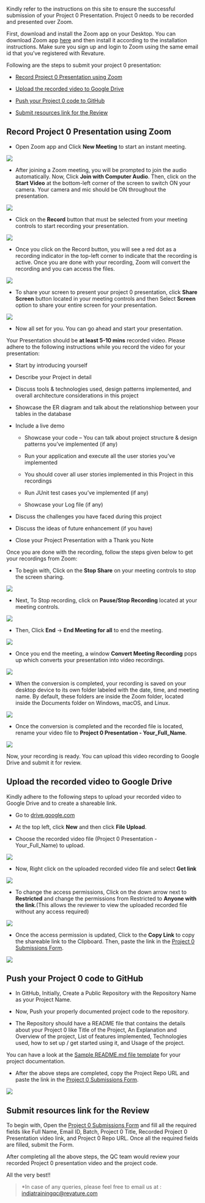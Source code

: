 Kindly refer to the instructions on this site to ensure the successful submission of your Project 0 Presentation. Project 0 needs to be recorded and presented over Zoom.  

First, download and install the Zoom app on your Desktop. You can download Zoom app [here](https://www.zoom.us/download) and then install it according to the installation instructions. Make sure you sign up and login to Zoom using the same email id that you’ve registered with Revature.  
 

Following are the steps to submit your project 0 presentation: 

  - [Record Project 0 Presentation using Zoom](./index.md#record-your-project-0-presentation) 

  - [Upload the recorded video to Google Drive](./index.md#upload-recorded-video-to-google-drive) 

  - [Push your Project 0 code to GitHub](./index.md#push-your-project-0-code-to-github) 

  - [Submit resources link for the Review](./index.md#submit-resources-link-for-review) 

 
 

## Record Project 0 Presentation using Zoom 

 

- Open Zoom app and Click **New Meeting** to start an instant meeting. 

 
 

![](./images/image1.PNG) 

 
 

- After joining a Zoom meeting, you will be prompted to join the audio automatically. Now, Click **Join with Computer Audio**. Then, click on the **Start Video** at the bottom-left corner of the screen to switch ON your camera. Your camera and mic should be ON throughout the presentation. 

 
 

![](./images/image2.PNG) 

 
 

- Click on the **Record** button that must be selected from your meeting controls to start recording your presentation.  

 
 

![](./images/image3.PNG) 

 
 

- Once you click on the Record button, you will see a red dot as a recording indicator in the top-left corner to indicate that the recording is active. Once you are done with your recording, Zoom will convert the recording and you can access the files. 

 
 

![](./images/image4.PNG) 

 
 

- To share your screen to present your project 0 presentation, click **Share Screen** button located in your meeting controls and then Select **Screen** option to share your entire screen for your presentation. 

 
 

![](./images/image5.PNG) 

 

-  Now all set for you. You can go ahead and start your presentation. 
 

Your Presentation should be **at least 5-10 mins** recorded video. Please adhere to the following instructions while you record the video for your presentation: 

  - Start by introducing yourself   

  - Describe your Project in detail 

  - Discuss tools & technologies used, design patterns implemented, and overall architecture considerations in this project 

  - Showcase the ER diagram and talk about the relationshiop between your tables in the database

  - Include a live demo  

    - Showcase your code – You can talk about project structure & design patterns you’ve implemented (if any)  

    - Run your application and execute all the user stories you’ve implemented  

    - You should cover all user stories implemented in this Project in this recordings  

    - Run JUnit test cases you’ve implemented (if any)  

    - Showcase your Log file (if any)  

  - Discuss the challenges you have faced during this project  

  - Discuss the ideas of future enhancement (if you have)  

  - Close your Project Presentation with a Thank you Note 

 
 

Once you are done with the recording, follow the steps given below to get your recordings from Zoom: 

 
 

- To begin with, Click on the **Stop Share** on your meeting controls to stop the screen sharing. 

 
 

![](./images/image6.png) 

 
 

- Next, To Stop recording, click on **Pause/Stop Recording** located at your meeting controls. 

 
 

![](./images/image7.png) 

 
 

- Then, Click **End** -> **End Meeting for all** to end the meeting.  

 
 

![](./images/image8.png) 

 
 

- Once you end the meeting, a window **Convert Meeting Recording** pops up which converts your presentation into video recordings. 

 
 

![](./images/image9.png) 

 
 

- When the conversion is completed, your recording is saved on your desktop device to its own folder labeled with the date, time, and meeting name. By default, these folders are inside the Zoom folder, located inside the Documents folder on Windows, macOS, and Linux. 

 
 

![](./images/image10.png) 

 
 

- Once the conversion is completed and the recorded file is located, rename your video file to **Project 0 Presentation - Your_Full_Name**. 

 
 

![](./images/image11.png) 

 
 

Now, your recording is ready. You can upload this video recording to Google Drive and submit it for review. 

 
 

## Upload the recorded video to Google Drive 

Kindly adhere to the following steps to upload your recorded video to Google Drive and to create a shareable link. 

 
 

- Go to [drive.google.com](https://drive.google.com/) 

- At the top left, click **New** and then click **File Upload**. 

- Choose the recorded video file (Project 0 Presentation - Your_Full_Name) to upload. 

 
 

![](./images/image12.png) 

 
 

- Now, Right click on the uploaded recorded video file and select **Get link** 

 
 

![](./images/image13.png) 

 
 

- To change the access permissions, Click on the down arrow next to **Restricted** and change the permissions from Restricted to **Anyone with the link**.(This allows the reviewer to view the uploaded recorded file without any access required) 

 
 

![](./images/image14.png) 

 
 

- Once the access permission is updated, Click to the **Copy Link** to copy the shareable link to the Clipboard. Then, paste the link in the [Project 0 Submissions Form](https://forms.office.com/r/KNyE8qaezj). 

 
 

![](./images/image15.png) 

 
 
 

## Push your Project 0 code to GitHub 

 
 

- In GitHub, Initially, Create a Public Repository with the Repository Name as your Project Name.  

- Now, Push your properly documented project code to the repository.  

- The Repository should have a README file that contains the details about your Project 0 like Title of the Project, An Explanation and Overview of the project, List of features implemented, Technologies used, how to set up / get started using it, and Usage of the project.  

You can have a look at the [Sample README.md file template](https://github.com/PorkodiVenkatesh/PROJECT-NAME) for your project documentation.  

- After the above steps are completed, copy the Project Repo URL and paste the link in the [Project 0 Submissions Form](https://forms.office.com/r/KNyE8qaezj). 

 
 

![](./images/GithubProjectUrl.png) 

 
 

## Submit resources link for the Review 

 
 

To begin with, Open the [Project 0 Submissions Form](https://forms.office.com/r/KNyE8qaezj) and fill all the required fields like Full Name, Email ID, Batch, Project 0 Title, Recorded Project 0 Presentation video link, and Project 0 Repo URL. Once all the required fields are filled, submit the Form.  

 
After completing all the above steps, the QC team would review your recorded Project 0 presentation video and the project code.  

 

All the very best!!  

 
 

  

 > *In case of any queries, please feel free to email us at : [indiatrainingqc@revature.com](mailto:indiatrainingqc@revature.com) 

 
 

 
